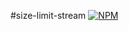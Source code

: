 #size-limit-stream
[![NPM](https://nodei.co/npm/size-limit-stream.png)](https://nodei.co/npm/size-limit-stream/)
